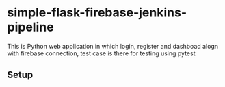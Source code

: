 # simple-flask-firebase-jenkins-pipeline
This is Python web application in which login, register and dashboad alogn with firebase connection, test case is there for testing using pytest

## Setup